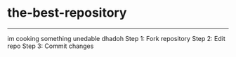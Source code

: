 # the-best-repository
_____________
im cooking something unedable
dhadoh
Step 1: Fork repository
Step 2: Edit repo
Step 3: Commit changes
